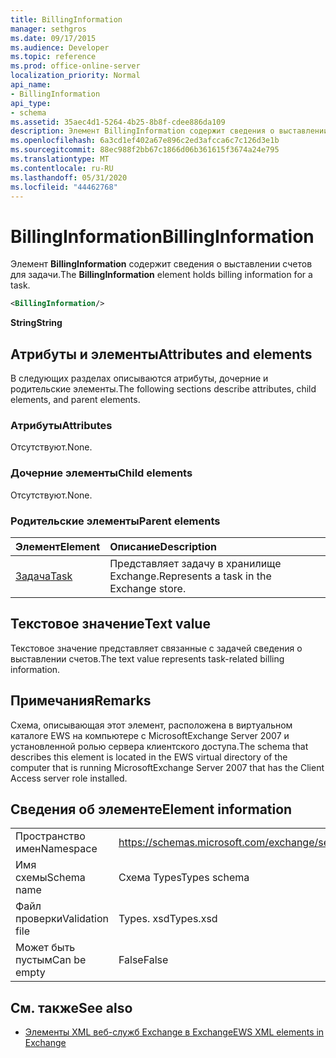 ```yaml
---
title: BillingInformation
manager: sethgros
ms.date: 09/17/2015
ms.audience: Developer
ms.topic: reference
ms.prod: office-online-server
localization_priority: Normal
api_name:
- BillingInformation
api_type:
- schema
ms.assetid: 35aec4d1-5264-4b25-8b8f-cdee886da109
description: Элемент BillingInformation содержит сведения о выставлении счетов для задачи.
ms.openlocfilehash: 6a3cd1ef402a67e896c2ed3afcca6c7c126d3e1b
ms.sourcegitcommit: 88ec988f2bb67c1866d06b361615f3674a24e795
ms.translationtype: MT
ms.contentlocale: ru-RU
ms.lasthandoff: 05/31/2020
ms.locfileid: "44462768"
---
```

# <a name="billinginformation"></a><span data-ttu-id="a5b82-103">BillingInformation</span><span class="sxs-lookup"><span data-stu-id="a5b82-103">BillingInformation</span></span>

<span data-ttu-id="a5b82-104">Элемент **BillingInformation** содержит сведения о выставлении счетов для задачи.</span><span class="sxs-lookup"><span data-stu-id="a5b82-104">The **BillingInformation** element holds billing information for a task.</span></span> 
  
```xml
<BillingInformation/>
```

 <span data-ttu-id="a5b82-105">**String**</span><span class="sxs-lookup"><span data-stu-id="a5b82-105">**String**</span></span>
## <a name="attributes-and-elements"></a><span data-ttu-id="a5b82-106">Атрибуты и элементы</span><span class="sxs-lookup"><span data-stu-id="a5b82-106">Attributes and elements</span></span>

<span data-ttu-id="a5b82-107">В следующих разделах описываются атрибуты, дочерние и родительские элементы.</span><span class="sxs-lookup"><span data-stu-id="a5b82-107">The following sections describe attributes, child elements, and parent elements.</span></span>
  
### <a name="attributes"></a><span data-ttu-id="a5b82-108">Атрибуты</span><span class="sxs-lookup"><span data-stu-id="a5b82-108">Attributes</span></span>

<span data-ttu-id="a5b82-109">Отсутствуют.</span><span class="sxs-lookup"><span data-stu-id="a5b82-109">None.</span></span>
  
### <a name="child-elements"></a><span data-ttu-id="a5b82-110">Дочерние элементы</span><span class="sxs-lookup"><span data-stu-id="a5b82-110">Child elements</span></span>

<span data-ttu-id="a5b82-111">Отсутствуют.</span><span class="sxs-lookup"><span data-stu-id="a5b82-111">None.</span></span>
  
### <a name="parent-elements"></a><span data-ttu-id="a5b82-112">Родительские элементы</span><span class="sxs-lookup"><span data-stu-id="a5b82-112">Parent elements</span></span>

|<span data-ttu-id="a5b82-113">**Элемент**</span><span class="sxs-lookup"><span data-stu-id="a5b82-113">**Element**</span></span>|<span data-ttu-id="a5b82-114">**Описание**</span><span class="sxs-lookup"><span data-stu-id="a5b82-114">**Description**</span></span>|
|:-----|:-----|
|[<span data-ttu-id="a5b82-115">Задача</span><span class="sxs-lookup"><span data-stu-id="a5b82-115">Task</span></span>](task.md) <br/> |<span data-ttu-id="a5b82-116">Представляет задачу в хранилище Exchange.</span><span class="sxs-lookup"><span data-stu-id="a5b82-116">Represents a task in the Exchange store.</span></span>  <br/> |
   
## <a name="text-value"></a><span data-ttu-id="a5b82-117">Текстовое значение</span><span class="sxs-lookup"><span data-stu-id="a5b82-117">Text value</span></span>

<span data-ttu-id="a5b82-118">Текстовое значение представляет связанные с задачей сведения о выставлении счетов.</span><span class="sxs-lookup"><span data-stu-id="a5b82-118">The text value represents task-related billing information.</span></span>
  
## <a name="remarks"></a><span data-ttu-id="a5b82-119">Примечания</span><span class="sxs-lookup"><span data-stu-id="a5b82-119">Remarks</span></span>

<span data-ttu-id="a5b82-120">Схема, описывающая этот элемент, расположена в виртуальном каталоге EWS на компьютере с MicrosoftExchange Server 2007 и установленной ролью сервера клиентского доступа.</span><span class="sxs-lookup"><span data-stu-id="a5b82-120">The schema that describes this element is located in the EWS virtual directory of the computer that is running MicrosoftExchange Server 2007 that has the Client Access server role installed.</span></span>
  
## <a name="element-information"></a><span data-ttu-id="a5b82-121">Сведения об элементе</span><span class="sxs-lookup"><span data-stu-id="a5b82-121">Element information</span></span>

|||
|:-----|:-----|
|<span data-ttu-id="a5b82-122">Пространство имен</span><span class="sxs-lookup"><span data-stu-id="a5b82-122">Namespace</span></span>  <br/> |https://schemas.microsoft.com/exchange/services/2006/types  <br/> |
|<span data-ttu-id="a5b82-123">Имя схемы</span><span class="sxs-lookup"><span data-stu-id="a5b82-123">Schema name</span></span>  <br/> |<span data-ttu-id="a5b82-124">Схема Types</span><span class="sxs-lookup"><span data-stu-id="a5b82-124">Types schema</span></span>  <br/> |
|<span data-ttu-id="a5b82-125">Файл проверки</span><span class="sxs-lookup"><span data-stu-id="a5b82-125">Validation file</span></span>  <br/> |<span data-ttu-id="a5b82-126">Types. xsd</span><span class="sxs-lookup"><span data-stu-id="a5b82-126">Types.xsd</span></span>  <br/> |
|<span data-ttu-id="a5b82-127">Может быть пустым</span><span class="sxs-lookup"><span data-stu-id="a5b82-127">Can be empty</span></span>  <br/> |<span data-ttu-id="a5b82-128">False</span><span class="sxs-lookup"><span data-stu-id="a5b82-128">False</span></span>  <br/> |
   
## <a name="see-also"></a><span data-ttu-id="a5b82-129">См. также</span><span class="sxs-lookup"><span data-stu-id="a5b82-129">See also</span></span>



- [<span data-ttu-id="a5b82-130">Элементы XML веб-служб Exchange в Exchange</span><span class="sxs-lookup"><span data-stu-id="a5b82-130">EWS XML elements in Exchange</span></span>](ews-xml-elements-in-exchange.md)

